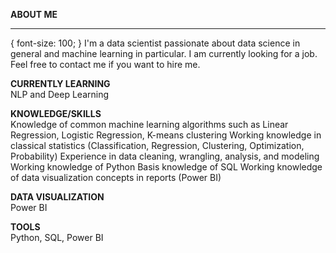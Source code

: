 **ABOUT ME** <br /> <hr> {
  font-size: 100;
}
I'm a data scientist passionate about data science in general and machine learning in particular. I am currently looking for a job. Feel free to contact me if you want to hire me.

**CURRENTLY LEARNING** <br />
NLP and Deep Learning

**KNOWLEDGE/SKILLS** <br />
Knowledge of common machine learning algorithms such as Linear Regression, Logistic Regression, K-means clustering
Working knowledge in classical statistics (Classification, Regression, Clustering, Optimization, Probability)
Experience in data cleaning, wrangling, analysis, and modeling
Working knowledge of Python
Basis knowledge of SQL
Working knowledge of data visualization concepts in reports (Power BI)

**DATA VISUALIZATION** <br />
Power BI

**TOOLS** <br />
Python, SQL, Power BI
